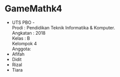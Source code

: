 # GameMathk4

- UTS PBO -<br>
Prodi : Pendidikan Teknik Informatika & Komputer.<br> 
Angkatan : 2018<br>
Kelas : B<br>
Kelompok 4<br>
Anggota:
- Afifah
- Didit
- Rizal
- Tiara
